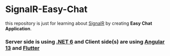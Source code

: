 # SignalR-Easy-Chat

this repository is just for learning about [SignalR](https://docs.microsoft.com/en-us/learn/modules/aspnet-core-signalr/) by creating **Easy Chat Application**.

### Server side is using [.NET 6](https://dotnet.microsoft.com/en-us/) and Client side(s) are using [Angular 13](https://angular.io/) and [Flutter](https://flutter.dev/)
